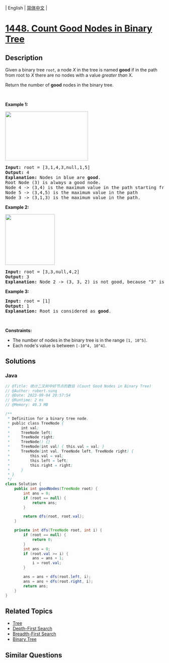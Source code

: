 
| English | [简体中文](README.md) |

# [1448. Count Good Nodes in Binary Tree](https://leetcode.cn//problems/count-good-nodes-in-binary-tree/)

## Description

<p>Given a binary tree <code>root</code>, a node <em>X</em> in the tree is named&nbsp;<strong>good</strong> if in the path from root to <em>X</em> there are no nodes with a value <em>greater than</em> X.</p>

<p>Return the number of <strong>good</strong> nodes in the binary tree.</p>

<p>&nbsp;</p>
<p><strong class="example">Example 1:</strong></p>

<p><strong><img alt="" src="https://assets.leetcode.com/uploads/2020/04/02/test_sample_1.png" style="width: 263px; height: 156px;" /></strong></p>

<pre>
<strong>Input:</strong> root = [3,1,4,3,null,1,5]
<strong>Output:</strong> 4
<strong>Explanation:</strong> Nodes in blue are <strong>good</strong>.
Root Node (3) is always a good node.
Node 4 -&gt; (3,4) is the maximum value in the path starting from the root.
Node 5 -&gt; (3,4,5) is the maximum value in the path
Node 3 -&gt; (3,1,3) is the maximum value in the path.</pre>

<p><strong class="example">Example 2:</strong></p>

<p><strong><img alt="" src="https://assets.leetcode.com/uploads/2020/04/02/test_sample_2.png" style="width: 157px; height: 161px;" /></strong></p>

<pre>
<strong>Input:</strong> root = [3,3,null,4,2]
<strong>Output:</strong> 3
<strong>Explanation:</strong> Node 2 -&gt; (3, 3, 2) is not good, because &quot;3&quot; is higher than it.</pre>

<p><strong class="example">Example 3:</strong></p>

<pre>
<strong>Input:</strong> root = [1]
<strong>Output:</strong> 1
<strong>Explanation:</strong> Root is considered as <strong>good</strong>.</pre>

<p>&nbsp;</p>
<p><strong>Constraints:</strong></p>

<ul>
	<li>The number of nodes in the binary tree is in the range&nbsp;<code>[1, 10^5]</code>.</li>
	<li>Each node&#39;s value is between <code>[-10^4, 10^4]</code>.</li>
</ul>

## Solutions


### Java

```Java
// @Title: 统计二叉树中好节点的数目 (Count Good Nodes in Binary Tree)
// @Author: robert.sunq
// @Date: 2023-09-04 20:57:54
// @Runtime: 2 ms
// @Memory: 49.3 MB

/**
 * Definition for a binary tree node.
 * public class TreeNode {
 *     int val;
 *     TreeNode left;
 *     TreeNode right;
 *     TreeNode() {}
 *     TreeNode(int val) { this.val = val; }
 *     TreeNode(int val, TreeNode left, TreeNode right) {
 *         this.val = val;
 *         this.left = left;
 *         this.right = right;
 *     }
 * }
 */
class Solution {
    public int goodNodes(TreeNode root) {
        int ans = 0;
        if (root == null) {
            return ans;
        }

        return dfs(root, root.val);
    }

    private int dfs(TreeNode root, int i) {
        if (root == null) {
            return 0;
        }
        int ans = 0;
        if (root.val >= i) {
            ans = ans + 1;
            i = root.val;
        }

        ans = ans + dfs(root.left, i);
        ans = ans + dfs(root.right, i);
        return ans;
    }
}
```



## Related Topics

- [Tree](https://leetcode.cn//tag/tree)
- [Depth-First Search](https://leetcode.cn//tag/depth-first-search)
- [Breadth-First Search](https://leetcode.cn//tag/breadth-first-search)
- [Binary Tree](https://leetcode.cn//tag/binary-tree)

## Similar Questions


